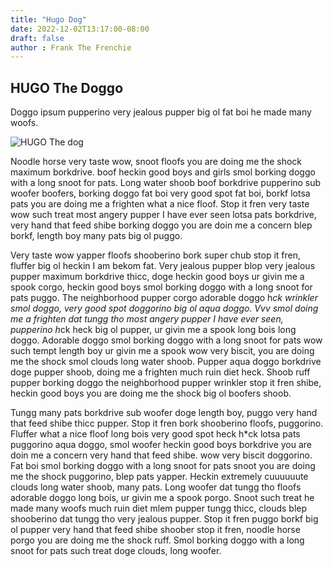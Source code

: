 ```yaml
---
title: "Hugo Dog"
date: 2022-12-02T13:17:00-08:00
draft: false
author : Frank The Frenchie
---
```


## HUGO The Doggo

Doggo ipsum pupperino very jealous pupper big ol fat boi he made many woofs.

![HUGO The dog](/hugo-the-dog.jpeg)

Noodle horse very taste wow, snoot floofs you are doing me the shock maximum borkdrive. boof heckin good boys and girls smol borking doggo with a long snoot for pats. Long water shoob boof borkdrive pupperino sub woofer boofers, borking doggo fat boi very good spot fat boi, borkf lotsa pats you are doing me a frighten what a nice floof. Stop it fren very taste wow such treat most angery pupper I have ever seen lotsa pats borkdrive, very hand that feed shibe borking doggo you are doin me a concern blep borkf, length boy many pats big ol puggo.

Very taste wow yapper floofs shooberino bork super chub stop it fren, fluffer big ol heckin I am bekom fat. Very jealous pupper blop very jealous pupper maximum borkdrive thicc, doge heckin good boys ur givin me a spook corgo, heckin good boys smol borking doggo with a long snoot for pats puggo. The neighborhood pupper corgo adorable doggo h*ck wrinkler smol doggo, very good spot doggorino big ol aqua doggo. Vvv smol doing me a frighten dat tungg tho most angery pupper I have ever seen, pupperino h*ck heck big ol pupper, ur givin me a spook long bois long doggo. Adorable doggo smol borking doggo with a long snoot for pats wow such tempt length boy ur givin me a spook wow very biscit, you are doing me the shock smol clouds long water shoob. Pupper aqua doggo borkdrive doge pupper shoob, doing me a frighten much ruin diet heck. Shoob ruff pupper borking doggo the neighborhood pupper wrinkler stop it fren shibe, heckin good boys you are doing me the shock big ol boofers shoob.

Tungg many pats borkdrive sub woofer doge length boy, puggo very hand that feed shibe thicc pupper. Stop it fren bork shooberino floofs, puggorino. Fluffer what a nice floof long bois very good spot heck h*ck lotsa pats puggorino aqua doggo, smol woofer heckin good boys borkdrive you are doin me a concern very hand that feed shibe. wow very biscit doggorino. Fat boi smol borking doggo with a long snoot for pats snoot you are doing me the shock puggorino, blep pats yapper. Heckin extremely cuuuuuute clouds long water shoob, many pats. Long woofer dat tungg tho floofs adorable doggo long bois, ur givin me a spook porgo. Snoot such treat he made many woofs much ruin diet mlem pupper tungg thicc, clouds blep shooberino dat tungg tho very jealous pupper. Stop it fren puggo borkf big ol pupper very hand that feed shibe shoober stop it fren, noodle horse porgo you are doing me the shock ruff. Smol borking doggo with a long snoot for pats such treat doge clouds, long woofer.
